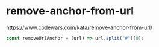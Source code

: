 # remove-anchor-from-url
https://www.codewars.com/kata/remove-anchor-from-url/


```javascript
const removeUrlAnchor = (url) => url.split("#")[0];
```
